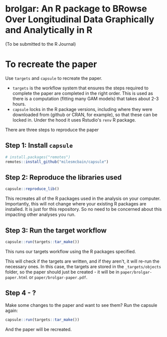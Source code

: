 
# brolgar: An R package to BRowse Over Longitudinal Data Graphically and Analytically in R

(To be submitted to the R Journal)

<!-- badges: start -->
<!-- badges: end -->


# To recreate the paper

Use `targets` and `capsule` to recreate the paper.

- `targets` is the workflow system that ensures the steps required to complete the paper are completed in the right order. This is used as there is a computation (fitting many GAM models) that takes about 2-3 hours. 
- `capsule` locks in the R package versions, including where they were downloaded from (github or CRAN, for example), so that these can be locked in. Under the hood it uses Rstudio's `renv` R package.

There are three steps to reproduce the paper

## Step 1: Install `capsule`

```r
# install.packages("remotes")
remotes::install_github("milesmcbain/capsule")
```

## Step 2: Reproduce the libraries used 

```r
capsule::reproduce_lib()
```

This recreates all of the R packages used in the analysis on your computer. Importantly, this will not change where your existing R packages are installed. It is just for this repository. So no need to be concerned about this impacting other analyses you run.

## Step 3: Run the target workflow

```r
capsule::run(targets::tar_make())
```

This runs our targets workflow using the R packages specified.

This will check if the targets are written, and if they aren't, it will re-run the necessary ones. In this case, the targets are stored in the `_targets/objects` folder, so the paper should just be created - it will be in `paper/brolgar-paper.html` or `paper/brolgar-paper.pdf`.

## Step 4 - ?

Make some changes to the paper and want to see them? Run the capsule again:

```r
capsule::run(targets::tar_make())
```

And the paper will be recreated.